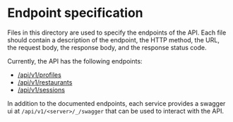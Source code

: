 # Endpoint specification

Files in this directory are used to specify the endpoints of the API.
Each file should contain a description of the endpoint, the HTTP method, the URL, the request body, the response body, and the response status code.

Currently, the API has the following endpoints:
- [/api/v1/profiles](profiles.md)
- [/api/v1/restaurants](restaurants.md)
- [/api/v1/sessions](sessions.md)

In addition to the documented endpoints, each service provides a swagger ui at `/api/v1/<server>/_/swagger` that can be used to interact with the API.